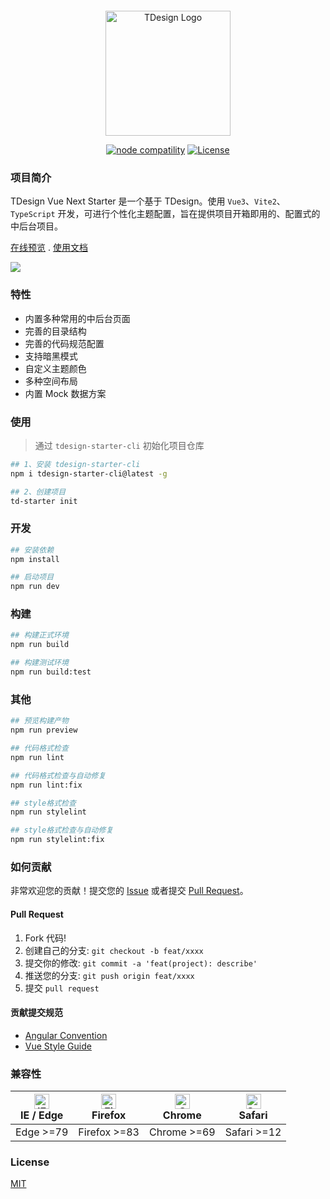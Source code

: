 
<p style="display:flex; justify-content: center">

</p>
<p align="center">
  <a href="https://tdesign.tencent.com/starter/vue-next/#/dashboard/base" target="_blank">
    <img alt="TDesign Logo" width="200" src="https://tdesign.gtimg.com/starter/brand-logo.svg">
  </a>
</p>

<p align="center">
  <a href="https://nodejs.org/en/about/releases/"><img src="https://img.shields.io/node/v/vite.svg" alt="node compatility"></a>
  <a href="https://github.com/Tencent/tdesign-vue-next/blob/develop/LICENSE">
    <img src="https://img.shields.io/npm/l/tdesign-vue-next.svg?sanitize=true" alt="License">
  </a>
</p>

### 项目简介

TDesign Vue Next Starter 是一个基于 TDesign。使用 `Vue3`、`Vite2`、`TypeScript` 开发，可进行个性化主题配置，旨在提供项目开箱即用的、配置式的中后台项目。

<p>
  <a href="http://tdesign.tencent.com/starter/vue-next/">在线预览</a>
  .
  <a href="https://tdesign.tencent.com/starter/">使用文档</a>

</p>

<img src="docs/starter.png">

### 特性

- 内置多种常用的中后台页面
- 完善的目录结构
- 完善的代码规范配置
- 支持暗黑模式
- 自定义主题颜色
- 多种空间布局
- 内置 Mock 数据方案

### 使用

> 通过 `tdesign-starter-cli` 初始化项目仓库

```bash
## 1、安装 tdesign-starter-cli
npm i tdesign-starter-cli@latest -g

## 2、创建项目
td-starter init
```

### 开发

``` bash
## 安装依赖
npm install

## 启动项目
npm run dev
```

### 构建

```bash
## 构建正式环境
npm run build

## 构建测试环境
npm run build:test
```

### 其他

```bash
## 预览构建产物
npm run preview

## 代码格式检查
npm run lint

## 代码格式检查与自动修复
npm run lint:fix

## style格式检查
npm run stylelint

## style格式检查与自动修复
npm run stylelint:fix
```

### 如何贡献

非常欢迎您的贡献！提交您的 [Issue](https://github.com/tencent/tdesign-vue-next-starter/issues/new/choose) 或者提交 [Pull Request](https://github.com/Tencent/tdesign-vue-next-starter/pulls)。

#### Pull Request

1. Fork 代码!
2. 创建自己的分支: `git checkout -b feat/xxxx`
3. 提交你的修改: `git commit -a 'feat(project): describe'`
4. 推送您的分支: `git push origin feat/xxxx`
5. 提交 `pull request`

#### 贡献提交规范

- [Angular Convention](https://github.com/conventional-changelog/conventional-changelog/tree/master/packages/conventional-changelog-angular)
- [Vue Style Guide](https://v3.vuejs.org/style-guide/#rule-categories)

### 兼容性

| [<img src="https://raw.githubusercontent.com/alrra/browser-logos/master/src/edge/edge_48x48.png" alt="IE / Edge" width="24px" height="24px" />](http://godban.github.io/browsers-support-badges/)</br> IE / Edge | [<img src="https://raw.githubusercontent.com/alrra/browser-logos/master/src/firefox/firefox_48x48.png" alt="Firefox" width="24px" height="24px" />](http://godban.github.io/browsers-support-badges/)</br>Firefox | [<img src="https://raw.githubusercontent.com/alrra/browser-logos/master/src/chrome/chrome_48x48.png" alt="Chrome" width="24px" height="24px" />](http://godban.github.io/browsers-support-badges/)</br>Chrome | [<img src="https://raw.githubusercontent.com/alrra/browser-logos/master/src/safari/safari_48x48.png" alt="Safari" width="24px" height="24px" />](http://godban.github.io/browsers-support-badges/)</br>Safari |
| ---------------------------------------------------------------------------------------------------------------------------------------------------------------------------------------------------------------- | ----------------------------------------------------------------------------------------------------------------------------------------------------------------------------------------------------------------- | ------------------------------------------------------------------------------------------------------------------------------------------------------------------------------------------------------------- | ------------------------------------------------------------------------------------------------------------------------------------------------------------------------------------------------------------- |
| Edge >=79                                                                                                                                                                                                        | Firefox >=83                                                                                                                                                                                                      | Chrome >=69                                                                                                                                                                                                   | Safari >=12                                                                                                                                                                                                   |

### License

[MIT](./LICENSE)
